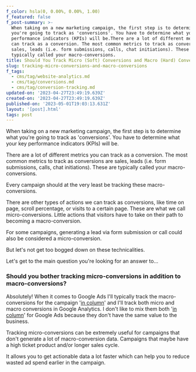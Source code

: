 ```yaml
---
f_color: hsla(0, 0.00%, 0.00%, 1.00)
f_featured: false
f_post-summary: >-
  When taking on a new marketing campaign, the first step is to determine what
  you're going to track as 'conversions'. You have to determine what your key
  performance indicators (KPIs) will be.There are a lot of different metrics you
  can track as a conversion. The most common metrics to track as conversions are
  sales, leads (i.e. form submissions, calls, chat initiations). These are
  typically called your macro-conversions.
title: Should You Track Micro (Soft) Conversions and Macro (Hard) Conversions?
slug: tracking-micro-conversions-and-macro-conversions
f_tags:
  - cms/tag/website-analytics.md
  - cms/tag/conversions.md
  - cms/tag/conversion-tracking.md
updated-on: '2023-04-27T23:49:19.639Z'
created-on: '2023-04-27T23:49:19.639Z'
published-on: '2023-05-01T19:03:13.631Z'
layout: '[post].html'
tags: post
---
```


When taking on a new marketing campaign, the first step is to determine what you're going to track as 'conversions'. You have to determine what your key performance indicators (KPIs) will be.

There are a lot of different metrics you can track as a conversion. The most common metrics to track as conversions are sales, leads (i.e. form submissions, calls, chat initiations). These are typically called your macro-conversions.

Every campaign should at the very least be tracking these macro-conversions.

There are other types of actions we can track as conversions, like time on page, scroll percentage, or visits to a certain page. These are what we call micro-conversions. Little actions that visitors have to take on their path to becoming a macro-conversion.

For some campaigns, generating a lead via form submission or call could also be considered a micro-conversion.

But let's not get too bogged down on these technicalities.

Let's get to the main question you're looking for an answer to...

### Should you bother tracking micro-conversions in addition to macro-conversions?  

Absolutely! When it comes to Google Ads I'll typically track the macro-conversions for the campaign '[in column](https://support.google.com/google-ads/answer/4677036?hl=en&ref=freak.marketing)' and I'll track both micro and macro conversions in Google Analytics. I don't like to mix them both '[in column](https://support.google.com/google-ads/answer/4677036?hl=en&ref=freak.marketing)' for Google Ads because they don't have the same value to the business.

Tracking micro-conversions can be extremely useful for campaigns that don't generate a lot of macro-conversion data. Campaigns that maybe have a high ticket product and/or longer sales cycle.

It allows you to get actionable data a lot faster which can help you to reduce wasted ad spend earlier in the campaign.
